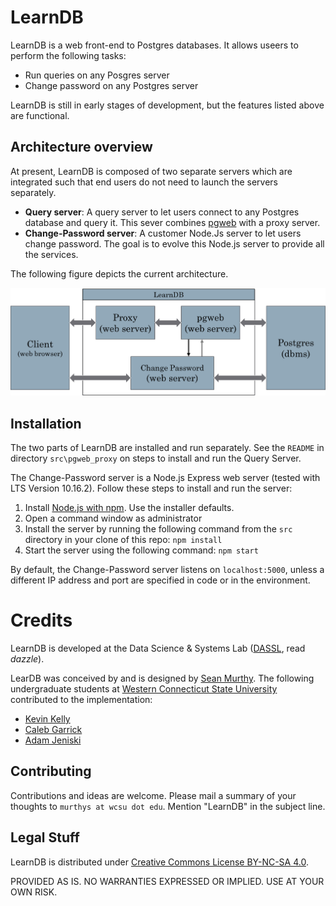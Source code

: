 # LearnDB
LearnDB is a web front-end to Postgres databases. It allows useers to perform
the following tasks:
- Run queries on any Posgres server
- Change password on any Postgres server

LearnDB is still in early stages of development, but the features listed
above are functional. 

## Architecture overview

At present, LearnDB is composed of two separate servers which are integrated
such that end users do not need to launch the servers separately.
- __Query server__: A query server to let users connect to any Postgres database and query it. 
  This sever  combines [pgweb](https://github.com/sosedoff/pgweb/releases)
  with a proxy server.
- __Change-Password server__: A customer Node.Js server to let users change
  password. The goal is to evolve this Node.js server to provide all the 
  services.

The following figure depicts the current architecture.

![Image](architecture.png?raw=true)


## Installation

The two parts of LearnDB are installed and run separately. See the `README` 
in directory `src\pgweb_proxy` on steps to install and run the Query Server.

The Change-Password server is a Node.js Express web server (tested with 
LTS Version 10.16.2). Follow these steps to install and run the server:

1) Install [Node.js with npm](https://nodejs.org/en/download/). Use the 
   installer defaults.
2) Open a command window as administrator
3) Install the server by running the following command from the `src` 
  directory in your clone of this repo: `npm install`
4) Start the server using the following command: `npm start`

By default, the Change-Password server listens on `localhost:5000`, unless 
a different IP address and port are specified in code or in the environment.


# Credits

LearnDB is developed at the Data Science & Systems Lab ([DASSL](http://dassl.github.io/), 
read _dazzle_).

LearDB was conceived by and is designed by [Sean Murthy](https://github.com/smurthys). 
The following undergraduate students at [Western Connecticut State University](http://wcsu.edu/)
contributed to the implementation:
- [Kevin Kelly](https://github.com/KevinKelly25)
- [Caleb Garrick](https://github.com/calebGarrick)
- [Adam Jeniski](https://github.com/Ajetski)


## Contributing

Contributions and ideas are welcome. Please mail a summary of your thoughts 
to `murthys at wcsu dot edu`. Mention "LearnDB" in the subject line.


## Legal Stuff

LearnDB is distributed under [Creative Commons License BY-NC-SA 4.0](https://creativecommons.org/licenses/by-nc-sa/4.0/).

PROVIDED AS IS. NO WARRANTIES EXPRESSED OR IMPLIED. USE AT YOUR OWN RISK.

